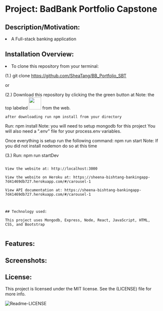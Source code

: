 # Project: BadBank Portfolio Capstone

## Description/Motivation:

<li>A Full-stack banking application

## Installation Overview:

<li>To clone this repository from your terminal:

(1.) git clone https://github.com/SheaTang/BB_Portfolio_SBT


or

(2.) Download this repository by clicking the the green button at Note: 
the top labeled <img width="40" src="https://img.shields.io/static/v1?label=&message=Code&color=green" /> from the web.
```
after downloading run npm install from your directory

```
Run:
npm install
Note: you will need to setup mongodb for this project
You will also need a ".env" file for your process.env variables.

Once everything is setup run the following command:
npm run start
Note: If you did not install nodemon do so at this time

(3.) Run:
npm run startDev
```

View the website at: http://localhost:3000

View the website on Heroku at: https://sheena-bishtang-bankingapp-7d41469db727.herokuapp.com/#/carousel-1

View API documentation at: https://sheena-bishtang-bankingapp-7d41469db727.herokuapp.com/#/carousel-1



## Technology used:

This project uses Mongodb, Express, Node, React, JavaScript, HTML, CSS, and Bootstrap


```

## Features:


## Screenshots:

## License:

This project is licensed under the MIT license. See the (LICENSE) file for more info.

![Readme-LICENSE](https://github.com/SheaTang/BB_Portfolio_SBT/assets/101611557/dc743d28-8656-4c48-8c4e-ada80117642d)


